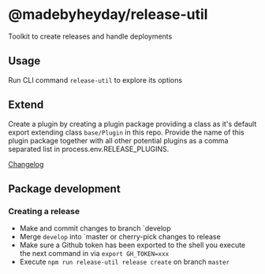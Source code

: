 # @madebyheyday/release-util

Toolkit to create releases and handle deployments

## Usage

Run CLI command `release-util` to explore its options

## Extend

Create a plugin by creating a plugin package providing a class as it's default export extending class `base/Plugin` in this repo. Provide the name of this plugin package together with all other potential plugins as a comma separated list in process.env.RELEASE_PLUGINS.

[Changelog](./CHANGELOG.md)

## Package development

### Creating a release
- Make and commit changes to branch `develop
- Merge `develop` into `master or cherry-pick changes to release
- Make sure a Github token has been exported to the shell you execute the next command in via `export GH_TOKEN=xxx`
- Execute `npm run release-util release create` on branch `master`